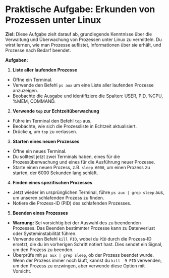 # Praktische Aufgabe: Erkunden von Prozessen unter Linux

**Ziel:** Diese Aufgabe zielt darauf ab, grundlegende Kenntnisse über die Verwaltung und Überwachung von Prozessen unter Linux zu vermitteln. Du wirst lernen, wie man Prozesse auflistet, Informationen über sie erhält, und Prozesse nach Bedarf beendet.


**Aufgaben:**

1. **Liste aller laufenden Prozesse**
  - Öffne ein Terminal.
  - Verwende den Befehl `ps aux` um eine Liste aller laufenden Prozesse anzuzeigen.
  - Beobachte die Ausgabe und identifiziere die Spalten: USER, PID, %CPU, %MEM, COMMAND.

2. **Verwende `top` zur Echtzeitüberwachung**
  - Führe im Terminal den Befehl `top` aus.
  - Beobachte, wie sich die Prozessliste in Echtzeit aktualisiert.
  - Drücke `q`, um `top` zu verlassen.

3. **Starten eines neuen Prozesses**
  - Öffne ein neues Terminal.
  - Du solltest jetzt zwei Terminals haben, eines für die Prozessüberwachung und eines für die Ausführung neuer Prozesse.
  - Starte einen neuen Prozess, z.B. `sleep 6000`, um einen Prozess zu starten, der 6000 Sekunden lang schläft.

4. **Finden eines spezifischen Prozesses**
  - Jetzt wieder im ursprünglichen Terminal, führe `ps aux | grep sleep` aus, um unseren schlafenden Prozess zu finden.
  - Notiere die Prozess-ID (PID) des schlafenden Prozesses.

5. **Beenden eines Prozesses**
  - **Warnung:** Sei vorsichtig bei der Auswahl des zu beendenden Prozesses. Das Beenden bestimmter Prozesse kann zu Datenverlust oder Systeminstabilität führen.
  - Verwende den Befehl `kill PID`, wobei du `PID` durch die Prozess-ID ersetzt, die du im vorherigen Schritt notiert hast. Dies sendet ein Signal, um den Prozess zu beenden.
  - Überprüfe mit `ps aux | grep sleep`, ob der Prozess beendet wurde. Wenn der Prozess immer noch läuft, kannst du `kill -9 PID` verwenden, um den Prozess zu erzwingen, aber verwende diese Option mit Vorsicht.
